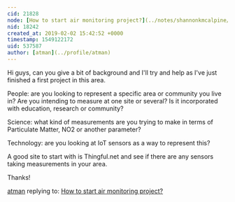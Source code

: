 ```yaml
---
cid: 21828
node: [How to start air monitoring project?](../notes/shannonkmcalpine/02-01-2019/how-to-start-air-monitoring-project)
nid: 18242
created_at: 2019-02-02 15:42:52 +0000
timestamp: 1549122172
uid: 537587
author: [atman](../profile/atman)
---
```


 Hi guys, can you give a bit of background and I'll try and help as I've just finished a first project in this area.

People: are you looking to represent a specific area or community you live in? Are you intending to measure at one site or several? Is it incorporated with education, research or community?

Science: what kind of measurements are you trying to make in terms of Particulate Matter, NO2 or another parameter?

Technology: are you looking at IoT sensors as a way to represent this?

A good site to start with is Thingful.net and see if there are any sensors taking measurements in your area.

Thanks!


[atman](../profile/atman) replying to: [How to start air monitoring project?](../notes/shannonkmcalpine/02-01-2019/how-to-start-air-monitoring-project)

